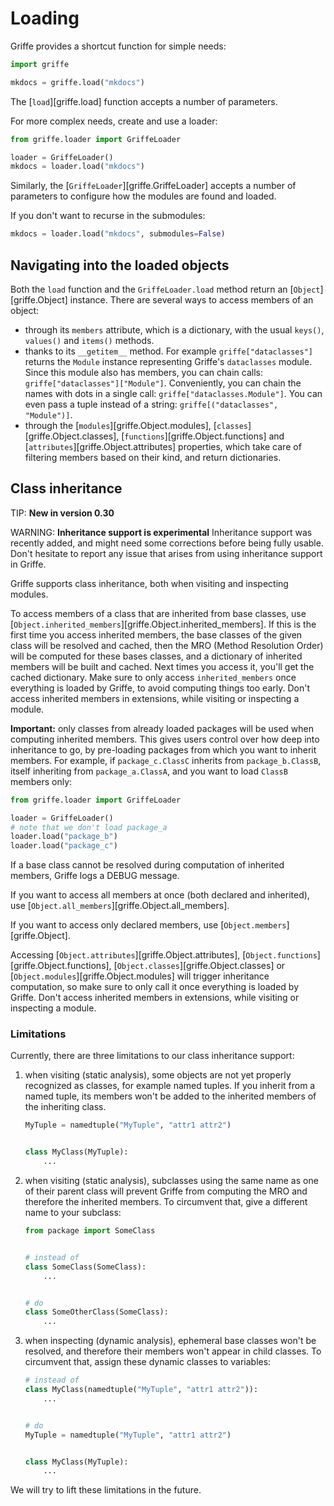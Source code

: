 # Loading

Griffe provides a shortcut function for simple needs:

```python
import griffe

mkdocs = griffe.load("mkdocs")
```

The [`load`][griffe.load] function accepts a number of parameters.

For more complex needs, create and use a loader:

```python
from griffe.loader import GriffeLoader

loader = GriffeLoader()
mkdocs = loader.load("mkdocs")
```

Similarly, the [`GriffeLoader`][griffe.GriffeLoader] accepts
a number of parameters to configure how the modules are found and loaded.

If you don't want to recurse in the submodules:

```python
mkdocs = loader.load("mkdocs", submodules=False)
```

## Navigating into the loaded objects

Both the `load` function and the `GriffeLoader.load` method
return an [`Object`][griffe.Object] instance.
There are several ways to access members of an object:

- through its `members` attribute, which is a dictionary,
  with the usual `keys()`, `values()` and `items()` methods.
- thanks to its `__getitem__` method. For example `griffe["dataclasses"]`
  returns the `Module` instance representing Griffe's `dataclasses` module.
  Since this module also has members, you can chain calls: `griffe["dataclasses"]["Module"]`.
  Conveniently, you can chain the names with dots in a single call: `griffe["dataclasses.Module"]`.
  You can even pass a tuple instead of a string: `griffe[("dataclasses", "Module")]`.
- through the [`modules`][griffe.Object.modules],
  [`classes`][griffe.Object.classes],
  [`functions`][griffe.Object.functions] and
  [`attributes`][griffe.Object.attributes] properties,
  which take care of filtering members based on their kind, and return dictionaries.

## Class inheritance

TIP: **New in version 0.30**

WARNING: **Inheritance support is experimental**
Inheritance support was recently added, and might need
some corrections before being fully usable.
Don't hesitate to report any issue that arises
from using inheritance support in Griffe.

Griffe supports class inheritance, both when visiting and inspecting modules.

To access members of a class that are inherited from base classes,
use [`Object.inherited_members`][griffe.Object.inherited_members].
If this is the first time you access inherited members, the base classes
of the given class will be resolved and cached, then the MRO (Method Resolution Order)
will be computed for these bases classes, and a dictionary of inherited members
will be built and cached. Next times you access it, you'll get the cached dictionary.
Make sure to only access `inherited_members` once everything is loaded by Griffe,
to avoid computing things too early. Don't access inherited members
in extensions, while visiting or inspecting a module.

**Important:** only classes from already loaded packages
will be used when computing inherited members.
This gives users control over how deep into inheritance to go,
by pre-loading packages from which you want to inherit members.
For example, if `package_c.ClassC` inherits from `package_b.ClassB`,
itself inheriting from `package_a.ClassA`, and you want
to load `ClassB` members only:

```python
from griffe.loader import GriffeLoader

loader = GriffeLoader()
# note that we don't load package_a
loader.load("package_b")
loader.load("package_c")
```

If a base class cannot be resolved during computation
of inherited members, Griffe logs a DEBUG message.

If you want to access all members at once (both declared and inherited),
use [`Object.all_members`][griffe.Object.all_members].

If you want to access only declared members,
use [`Object.members`][griffe.Object].

Accessing [`Object.attributes`][griffe.Object.attributes],
[`Object.functions`][griffe.Object.functions],
[`Object.classes`][griffe.Object.classes] or
[`Object.modules`][griffe.Object.modules]
will trigger inheritance computation, so make sure to only call it
once everything is loaded by Griffe. Don't access inherited members
in extensions, while visiting or inspecting a module.

### Limitations

Currently, there are three limitations to our class inheritance support:

1. when visiting (static analysis), some objects are not yet properly recognized as classes,
    for example named tuples. If you inherit from a named tuple,
    its members won't be added to the inherited members of the inheriting class.

    ```python
    MyTuple = namedtuple("MyTuple", "attr1 attr2")


    class MyClass(MyTuple):
        ...
    ```

2. when visiting (static analysis), subclasses using the same name
    as one of their parent class will prevent Griffe from computing the MRO
    and therefore the inherited members. To circumvent that, give a
    different name to your subclass:

    ```python
    from package import SomeClass
    
    
    # instead of
    class SomeClass(SomeClass):
        ...

    
    # do
    class SomeOtherClass(SomeClass):
        ...
    ```

3. when inspecting (dynamic analysis), ephemeral base classes won't be resolved,
    and therefore their members won't appear in child classes. To circumvent that,
    assign these dynamic classes to variables:

    ```python
    # instead of
    class MyClass(namedtuple("MyTuple", "attr1 attr2")):
        ...


    # do
    MyTuple = namedtuple("MyTuple", "attr1 attr2")


    class MyClass(MyTuple):
        ...
    ```


We will try to lift these limitations in the future.

